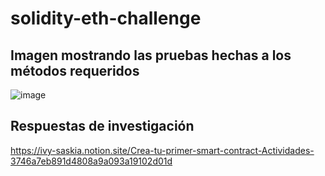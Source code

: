 # solidity-eth-challenge

## Imagen mostrando las pruebas hechas a los métodos requeridos
![image](https://user-images.githubusercontent.com/41027286/182682049-6bab47e4-d69f-4cd0-b88f-18f5dbff69cf.png)


## Respuestas de investigación
https://ivy-saskia.notion.site/Crea-tu-primer-smart-contract-Actividades-3746a7eb891d4808a9a093a19102d01d
